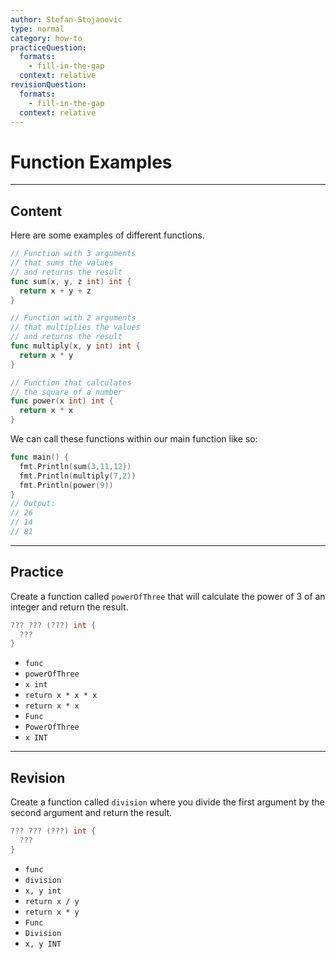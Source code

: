 ```yaml
---
author: Stefan-Stojanovic
type: normal
category: how-to
practiceQuestion:
  formats:
    - fill-in-the-gap
  context: relative
revisionQuestion:
  formats:
    - fill-in-the-gap
  context: relative
---
```


# Function Examples


---

## Content

Here are some examples of different functions.

```go
// Function with 3 arguments 
// that sums the values 
// and returns the result
func sum(x, y, z int) int {
  return x + y + z
}

// Function with 2 arguments 
// that multiplies the values 
// and returns the result
func multiply(x, y int) int {
  return x * y
}

// Function that calculates 
// the square of a number
func power(x int) int {
  return x * x
}
```

We can call these functions within our main function like so:

```go
func main() {
  fmt.Println(sum(3,11,12))
  fmt.Println(multiply(7,2))
  fmt.Println(power(9))
}
// Output:
// 26
// 14
// 81
```


---

## Practice

Create a function called `powerOfThree` that will calculate the power of 3 of an integer and return the result.

```go
??? ??? (???) int {
  ???
}
```

- `func`
- `powerOfThree`
- `x int`
- `return x * x * x`
- `return x * x`
- `Func`
- `PowerOfThree`
- `x INT`


---

## Revision

Create a function called `division` where you divide the first argument by the second argument and return the result.

```go
??? ??? (???) int {
  ???
}
```

- `func`
- `division`
- `x, y int`
- `return x / y`
- `return x * y`
- `Func`
- `Division`
- `x, y INT`
